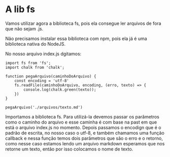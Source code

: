 # A lib fs

Vamos utilizar agora a biblioteca fs, pois ela consegue ler arquivos de fora que não sejam .js.

Não precisamos instalar essa biblioteca com npm, pois ela já é uma biblioteca nativa do NodeJS.

No nosso arquivo index.js dgitamos:

    import fs from 'fs';
    import chalk from 'chalk';

    function pegaArquivo(caminhoDoArquivo) {
        const encoding = 'utf-8'
        fs.readFile(caminhoDoArquivo, encoding, (erro, texto) => {
            console.log(chalk.green(texto));
        })
    }

    pegaArquivo('./arquivos/texto.md')

Importamos a biblioteca fs. Para utilizá-la devemos passar os parâmetros como o caminho do arquivo e esse caminha é com base na past em que está o arquivo index.js no momento. Depois passamos o encodign que é o padrão de escrita, no nosso caso o utf-8, e também chamamos uma função callback e nessa função temos dois parâmetros que são o erro e o retorno, como nesse caso estamos lendo um arquivo markdown esperamos que nos retorne um texto, então por isso colocamos o nome de texto.
